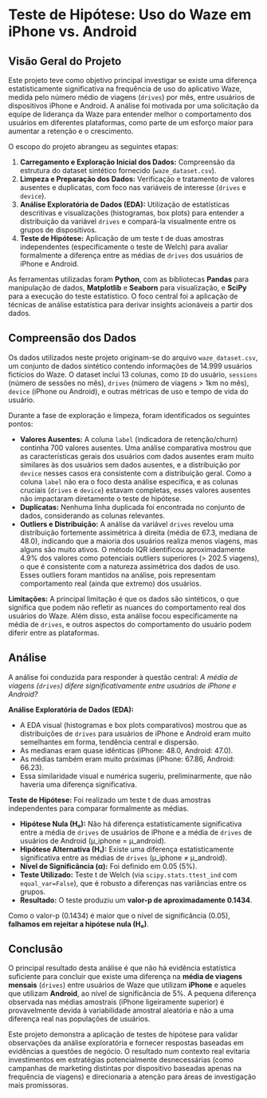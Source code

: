 # **Teste de Hipótese: Uso do Waze em iPhone vs. Android**

## Visão Geral do Projeto

Este projeto teve como objetivo principal investigar se existe uma diferença estatisticamente significativa na frequência de uso do aplicativo Waze, medida pelo número médio de viagens (`drives`) por mês, entre usuários de dispositivos iPhone e Android. A análise foi motivada por uma solicitação da equipe de liderança da Waze para entender melhor o comportamento dos usuários em diferentes plataformas, como parte de um esforço maior para aumentar a retenção e o crescimento.

O escopo do projeto abrangeu as seguintes etapas:
1.  **Carregamento e Exploração Inicial dos Dados:** Compreensão da estrutura do dataset sintético fornecido (`waze_dataset.csv`).
2.  **Limpeza e Preparação dos Dados:** Verificação e tratamento de valores ausentes e duplicatas, com foco nas variáveis de interesse (`drives` e `device`).
3.  **Análise Exploratória de Dados (EDA):** Utilização de estatísticas descritivas e visualizações (histogramas, box plots) para entender a distribuição da variável `drives` e compará-la visualmente entre os grupos de dispositivos.
4.  **Teste de Hipótese:** Aplicação de um teste t de duas amostras independentes (especificamente o teste de Welch) para avaliar formalmente a diferença entre as médias de `drives` dos usuários de iPhone e Android.

As ferramentas utilizadas foram **Python**, com as bibliotecas **Pandas** para manipulação de dados, **Matplotlib** e **Seaborn** para visualização, e **SciPy** para a execução do teste estatístico. O foco central foi a aplicação de técnicas de análise estatística para derivar insights acionáveis a partir dos dados.

## Compreensão dos Dados

Os dados utilizados neste projeto originam-se do arquivo `waze_dataset.csv`, um conjunto de dados sintético contendo informações de 14.999 usuários fictícios do Waze. O dataset inclui 13 colunas, como `ID` do usuário, `sessions` (número de sessões no mês), `drives` (número de viagens > 1km no mês), `device` (iPhone ou Android), e outras métricas de uso e tempo de vida do usuário.

Durante a fase de exploração e limpeza, foram identificados os seguintes pontos:
*   **Valores Ausentes:** A coluna `label` (indicadora de retenção/churn) continha 700 valores ausentes. Uma análise comparativa mostrou que as características gerais dos usuários com dados ausentes eram muito similares às dos usuários sem dados ausentes, e a distribuição por `device` nesses casos era consistente com a distribuição geral. Como a coluna `label` não era o foco desta análise específica, e as colunas cruciais (`drives` e `device`) estavam completas, esses valores ausentes não impactaram diretamente o teste de hipótese.
*   **Duplicatas:** Nenhuma linha duplicada foi encontrada no conjunto de dados, considerando as colunas relevantes.
*   **Outliers e Distribuição:** A análise da variável `drives` revelou uma distribuição fortemente assimétrica à direita (média de 67.3, mediana de 48.0), indicando que a maioria dos usuários realiza menos viagens, mas alguns são muito ativos. O método IQR identificou aproximadamente 4.9% dos valores como potenciais outliers superiores (> 202.5 viagens), o que é consistente com a natureza assimétrica dos dados de uso. Esses outliers foram mantidos na análise, pois representam comportamento real (ainda que extremo) dos usuários.

**Limitações:** A principal limitação é que os dados são sintéticos, o que significa que podem não refletir as nuances do comportamento real dos usuários do Waze. Além disso, esta análise focou especificamente na média de `drives`, e outros aspectos do comportamento do usuário podem diferir entre as plataformas.

## Análise

A análise foi conduzida para responder à questão central: *A média de viagens (`drives`) difere significativamente entre usuários de iPhone e Android?*

**Análise Exploratória de Dados (EDA):**
*   A EDA visual (histogramas e box plots comparativos) mostrou que as distribuições de `drives` para usuários de iPhone e Android eram muito semelhantes em forma, tendência central e dispersão.
*   As medianas eram quase idênticas (iPhone: 48.0, Android: 47.0).
*   As médias também eram muito próximas (iPhone: 67.86, Android: 66.23).
*   Essa similaridade visual e numérica sugeriu, preliminarmente, que não haveria uma diferença significativa.

**Teste de Hipótese:**
Foi realizado um teste t de duas amostras independentes para comparar formalmente as médias.
*   **Hipótese Nula (H₀):** Não há diferença estatisticamente significativa entre a média de `drives` de usuários de iPhone e a média de `drives` de usuários de Android (μ_iphone = μ_android).
*   **Hipótese Alternativa (H₁):** Existe uma diferença estatisticamente significativa entre as médias de `drives` (μ_iphone ≠ μ_android).
*   **Nível de Significância (α):** Foi definido em 0.05 (5%).
*   **Teste Utilizado:** Teste t de Welch (via `scipy.stats.ttest_ind` com `equal_var=False`), que é robusto a diferenças nas variâncias entre os grupos.
*   **Resultado:** O teste produziu um **valor-p de aproximadamente 0.1434**.

Como o valor-p (0.1434) é maior que o nível de significância (0.05), **falhamos em rejeitar a hipótese nula (H₀)**.

## Conclusão

O principal resultado desta análise é que não há evidência estatística suficiente para concluir que existe uma diferença na **média de viagens mensais** (`drives`) entre usuários de Waze que utilizam **iPhone** e aqueles que utilizam **Android**, ao nível de significância de 5%. A pequena diferença observada nas médias amostrais (iPhone ligeiramente superior) é provavelmente devida à variabilidade amostral aleatória e não a uma diferença real nas populações de usuários.

Este projeto demonstra a aplicação de testes de hipótese para validar observações da análise exploratória e fornecer respostas baseadas em evidências a questões de negócio. O resultado num contexto real evitaria investimentos em estratégias potencialmente desnecessárias (como campanhas de marketing distintas por dispositivo baseadas apenas na frequência de viagens) e direcionaria a atenção para áreas de investigação mais promissoras.

